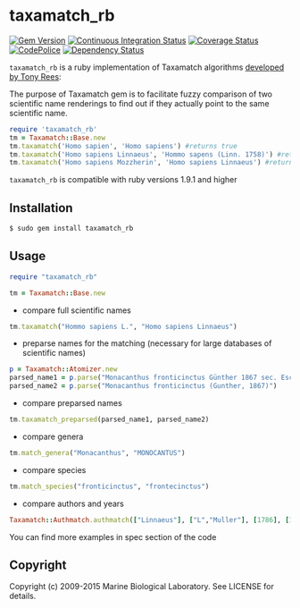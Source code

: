 taxamatch_rb
============

[![Gem Version][1]][2]
[![Continuous Integration Status][3]][4]
[![Coverage Status][5]][6]
[![CodePolice][7]][8]
[![Dependency Status][8]][9]

`taxamatch_rb` is a ruby implementation of Taxamatch algorithms
[developed by Tony Rees][10]:

The purpose of Taxamatch gem is to facilitate fuzzy comparison of
two scientific name renderings to find out if they actually point to
the same scientific name.

```ruby
require 'taxamatch_rb'
tm = Taxamatch::Base.new
tm.taxamatch('Homo sapien', 'Homo sapiens') #returns true
tm.taxamatch('Homo sapiens Linnaeus', 'Hommo sapens (Linn. 1758)') #returns true
tm.taxamatch('Homo sapiens Mozzherin', 'Homo sapiens Linnaeus') #returns false
```

`taxamatch_rb` is compatible with ruby versions 1.9.1 and higher

Installation
------------

```bash
$ sudo gem install taxamatch_rb
```

Usage
-----

```ruby
require "taxamatch_rb"

tm = Taxamatch::Base.new
```

* compare full scientific names

```ruby
tm.taxamatch("Hommo sapiens L.", "Homo sapiens Linnaeus")
```

* preparse names for the matching (necessary for large databases of scientific names)

```ruby
p = Taxamatch::Atomizer.new
parsed_name1 = p.parse("Monacanthus fronticinctus Günther 1867 sec. Eschmeyer 2004")
parsed_name2 = p.parse("Monacanthus fronticinctus (Gunther, 1867)")
```

* compare preparsed names

```ruby
tm.taxamatch_preparsed(parsed_name1, parsed_name2)
```

* compare genera

```ruby
tm.match_genera("Monacanthus", "MONOCANTUS")
```

* compare species

```ruby
tm.match_species("fronticinctus", "frontecinctus")
```

* compare authors and years

```ruby
Taxamatch::Authmatch.authmatch(["Linnaeus"], ["L","Muller"], [1786], [1787])
```

You can find more examples in spec section of the code

Copyright
---------

Copyright (c) 2009-2015 Marine Biological Laboratory. See LICENSE for details.

[1]: https://badge.fury.io/rb/taxamatch_rb.png
[2]: http://badge.fury.io/rb/taxamatch_rb
[3]: https://secure.travis-ci.org/GlobalNamesArchitecture/taxamatch_rb.png
[4]: http://travis-ci.org/GlobalNamesArchitecture/taxamatch_rb
[5]: https://coveralls.io/repos/GlobalNamesArchitecture/taxamatch_rb/badge.png
[6]: https://coveralls.io/r/GlobalNamesArchitecture/taxamatch_rb
[7]: https://codeclimate.com/github/GlobalNamesArchitecture/taxamatch_rb.png
[8]: https://codeclimate.com/github/GlobalNamesArchitecture/taxamatch_rb
[8]: https://gemnasium.com/GlobalNamesArchitecture/taxamatch_rb.png
[9]: https://gemnasium.com/GlobalNamesArchitecture/taxamatch_rb
[10]: http://www.cmar.csiro.au/datacentre/taxamatch.htm
